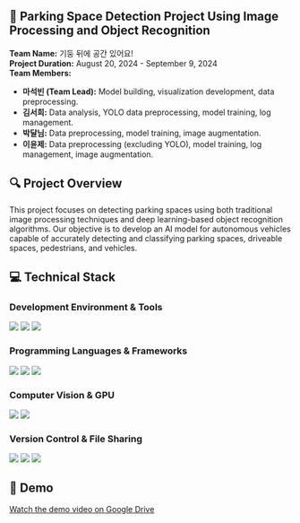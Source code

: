 ## 🚙 Parking Space Detection Project Using Image Processing and Object Recognition

**Team Name:** 기둥 뒤에 공간 있어요!  
**Project Duration:** August 20, 2024 - September 9, 2024  
**Team Members:**  
- **마석빈 (Team Lead):** Model building, visualization development, data preprocessing.  
- **김서희:** Data analysis, YOLO data preprocessing, model training, log management.  
- **박달님:** Data preprocessing, model training, image augmentation.  
- **이윤제:** Data preprocessing (excluding YOLO), model training, log management, image augmentation.

## 🔍 Project Overview
This project focuses on detecting parking spaces using both traditional image processing techniques and deep learning-based object recognition algorithms. Our objective is to develop an AI model for autonomous vehicles capable of accurately detecting and classifying parking spaces, driveable spaces, pedestrians, and vehicles.

## 💻 Technical Stack

### Development Environment & Tools

<div align="left">
    <img src="https://img.shields.io/badge/Anaconda-44A833?style=flat&logo=Anaconda&logoColor=white" />
    <img src="https://img.shields.io/badge/Jupyter-FA0F00?style=flat&logo=Jupyter&logoColor=white" />
    <img src="https://img.shields.io/badge/VSCode-007ACC?style=flat&logo=VisualStudioCode&logoColor=white" />
</div>

### Programming Languages & Frameworks

<div align="left">
    <img src="https://img.shields.io/badge/Python-3776AB?style=flat&logo=Python&logoColor=white" />
    <img src="https://img.shields.io/badge/PyTorch-EE4C2C?style=flat&logo=PyTorch&logoColor=white" />
    <img src="https://img.shields.io/badge/YOLO-00FFFF?style=flat&logo=YOLO&logoColor=black" />
</div>

### Computer Vision & GPU

<div align="left">
    <img src="https://img.shields.io/badge/OpenCV-5C3EE8?style=flat&logo=OpenCV&logoColor=white" />
    <img src="https://img.shields.io/badge/NVIDIA_CUDA-76B900?style=flat&logo=NVIDIA&logoColor=white" />
</div>

### Version Control & File Sharing

<div align="left">
    <img src="https://img.shields.io/badge/Git-F05032?style=flat&logo=Git&logoColor=white" />
    <img src="https://img.shields.io/badge/Notion-000000?style=flat&logo=Notion&logoColor=white" />
    <img src="https://img.shields.io/badge/Google_Drive-4285F4?style=flat&logo=GoogleDrive&logoColor=white" />
</div>

## 📼 Demo
[Watch the demo video on Google Drive](https://drive.google.com/drive/folders/1Vg_oa_r5s_gYFnLBLm-cYhLv_40ciIT6)
